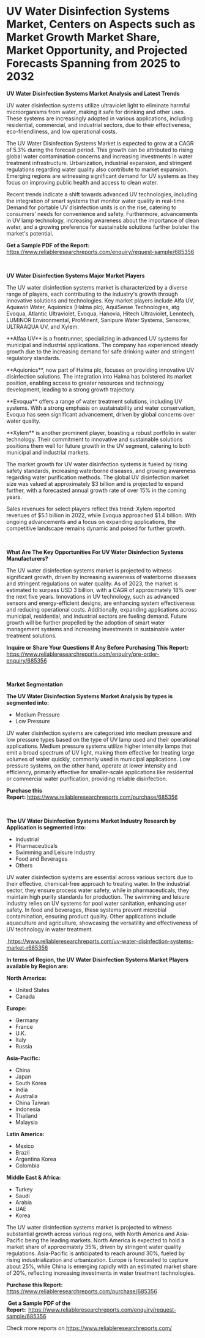 <p><h1>UV Water Disinfection Systems Market, Centers on Aspects such as Market Growth Market Share, Market Opportunity, and Projected Forecasts Spanning from 2025 to 2032</h1></p><p><strong>UV Water Disinfection Systems Market Analysis and Latest Trends</strong></p>
<p><p>UV water disinfection systems utilize ultraviolet light to eliminate harmful microorganisms from water, making it safe for drinking and other uses. These systems are increasingly adopted in various applications, including residential, commercial, and industrial sectors, due to their effectiveness, eco-friendliness, and low operational costs.</p><p>The UV Water Disinfection Systems Market is expected to grow at a CAGR of 5.3% during the forecast period. This growth can be attributed to rising global water contamination concerns and increasing investments in water treatment infrastructure. Urbanization, industrial expansion, and stringent regulations regarding water quality also contribute to market expansion. Emerging regions are witnessing significant demand for UV systems as they focus on improving public health and access to clean water.</p><p>Recent trends indicate a shift towards advanced UV technologies, including the integration of smart systems that monitor water quality in real-time. Demand for portable UV disinfection units is on the rise, catering to consumers’ needs for convenience and safety. Furthermore, advancements in UV lamp technology, increasing awareness about the importance of clean water, and a growing preference for sustainable solutions further bolster the market's potential.</p></p>
<p><strong>Get a Sample PDF of the Report:&nbsp;</strong> <a href="https://www.reliableresearchreports.com/enquiry/request-sample/685356?utm_campaign=3364&utm_medium=2&utm_source=Github&utm_content=ia&utm_term=27032025&utm_id=uv-water-disinfection-systems">https://www.reliableresearchreports.com/enquiry/request-sample/685356</a></p>
<p>&nbsp;</p>
<p><strong>UV Water Disinfection Systems Major Market Players</strong></p>
<p><p>The UV water disinfection systems market is characterized by a diverse range of players, each contributing to the industry's growth through innovative solutions and technologies. Key market players include Alfa UV, Aquawin Water, Aquionics (Halma plc), AquiSense Technologies, atg Evoqua, Atlantic Ultraviolet, Evoqua, Hanovia, Hitech Ultraviolet, Lenntech, LUMINOR Environmental, ProMinent, Sanipure Water Systems, Sensorex, ULTRAAQUA UV, and Xylem.</p><p>**Alfaa UV** is a frontrunner, specializing in advanced UV systems for municipal and industrial applications. The company has experienced steady growth due to the increasing demand for safe drinking water and stringent regulatory standards.</p><p>**Aquionics**, now part of Halma plc, focuses on providing innovative UV disinfection solutions. The integration into Halma has bolstered its market position, enabling access to greater resources and technology development, leading to a strong growth trajectory.</p><p>**Evoqua** offers a range of water treatment solutions, including UV systems. With a strong emphasis on sustainability and water conservation, Evoqua has seen significant advancement, driven by global concerns over water quality.</p><p>**Xylem** is another prominent player, boasting a robust portfolio in water technology. Their commitment to innovative and sustainable solutions positions them well for future growth in the UV segment, catering to both municipal and industrial markets.</p><p>The market growth for UV water disinfection systems is fueled by rising safety standards, increasing waterborne diseases, and growing awareness regarding water purification methods. The global UV disinfection market size was valued at approximately $3 billion and is projected to expand further, with a forecasted annual growth rate of over 15% in the coming years.</p><p>Sales revenues for select players reflect this trend: Xylem reported revenues of $5.1 billion in 2022, while Evoqua approached $1.4 billion. With ongoing advancements and a focus on expanding applications, the competitive landscape remains dynamic and poised for further growth.</p></p>
<p>&nbsp;</p>
<p><strong>What Are The Key Opportunities For UV Water Disinfection Systems Manufacturers?</strong></p>
<p><p>The UV water disinfection systems market is projected to witness significant growth, driven by increasing awareness of waterborne diseases and stringent regulations on water quality. As of 2023, the market is estimated to surpass USD 3 billion, with a CAGR of approximately 18% over the next five years. Innovations in UV technology, such as advanced sensors and energy-efficient designs, are enhancing system effectiveness and reducing operational costs. Additionally, expanding applications across municipal, residential, and industrial sectors are fueling demand. Future growth will be further propelled by the adoption of smart water management systems and increasing investments in sustainable water treatment solutions.</p></p>
<p><strong>Inquire or Share Your Questions If Any Before Purchasing This Report:</strong> <a href="https://www.reliableresearchreports.com/enquiry/pre-order-enquiry/685356?utm_campaign=3364&utm_medium=2&utm_source=Github&utm_content=ia&utm_term=27032025&utm_id=uv-water-disinfection-systems">https://www.reliableresearchreports.com/enquiry/pre-order-enquiry/685356</a></p>
<p>&nbsp;</p>
<p><strong>Market Segmentation</strong></p>
<p><strong>The UV Water Disinfection Systems Market Analysis by types is segmented into:</strong></p>
<p><ul><li>Medium Pressure</li><li>Low Pressure</li></ul></p>
<p><p>UV water disinfection systems are categorized into medium pressure and low pressure types based on the type of UV lamp used and their operational applications. Medium pressure systems utilize higher intensity lamps that emit a broad spectrum of UV light, making them effective for treating large volumes of water quickly, commonly used in municipal applications. Low pressure systems, on the other hand, operate at lower intensity and efficiency, primarily effective for smaller-scale applications like residential or commercial water purification, providing reliable disinfection.</p></p>
<p><strong>Purchase this Report:&nbsp;</strong><a href="https://www.reliableresearchreports.com/purchase/685356?utm_campaign=3364&utm_medium=2&utm_source=Github&utm_content=ia&utm_term=27032025&utm_id=uv-water-disinfection-systems">https://www.reliableresearchreports.com/purchase/685356</a></p>
<p>&nbsp;</p>
<p><strong>The UV Water Disinfection Systems Market Industry Research by Application is segmented into:</strong></p>
<p><ul><li>Industrial</li><li>Pharmaceuticals</li><li>Swimming and Leisure Industry</li><li>Food and Beverages</li><li>Others</li></ul></p>
<p><p>UV water disinfection systems are essential across various sectors due to their effective, chemical-free approach to treating water. In the industrial sector, they ensure process water safety, while in pharmaceuticals, they maintain high purity standards for production. The swimming and leisure industry relies on UV systems for pool water sanitation, enhancing user safety. In food and beverages, these systems prevent microbial contamination, ensuring product quality. Other applications include aquaculture and agriculture, showcasing the versatility and effectiveness of UV technology in water treatment.</p></p>
<p><a href="https://www.reliableresearchreports.com/uv-water-disinfection-systems-market-r685356?utm_campaign=3364&utm_medium=2&utm_source=Github&utm_content=ia&utm_term=27032025&utm_id=uv-water-disinfection-systems">&nbsp;https://www.reliableresearchreports.com/uv-water-disinfection-systems-market-r685356</a></p>
<p><strong>In terms of Region, the UV Water Disinfection Systems Market Players available by Region are:</strong></p>
<p>
    <p> <strong> North America: </strong>
        <ul>
            <li>United States</li>
            <li>Canada</li>
        </ul>
        </p> 
    <p> <strong> Europe: </strong>
        <ul>
            <li>Germany</li>
            <li>France</li>
            <li>U.K.</li>
            <li>Italy</li>
            <li>Russia</li>
        </ul>
        </p> 
    <p> <strong> Asia-Pacific: </strong>
        <ul>
            <li>China</li>
            <li>Japan</li>
            <li>South Korea</li>
            <li>India</li>
            <li>Australia</li>
            <li>China Taiwan</li>
            <li>Indonesia</li>
            <li>Thailand</li>
            <li>Malaysia</li>
        </ul>
        </p> 
    <p> <strong> Latin America: </strong>
        <ul>
            <li>Mexico</li>
            <li>Brazil</li>
            <li>Argentina Korea</li>
            <li>Colombia</li>
        </ul>
        </p> 
    <p> <strong> Middle East & Africa: </strong>
        <ul>
            <li>Turkey</li>
            <li>Saudi</li>
            <li>Arabia</li>
            <li>UAE</li>
            <li>Korea</li>
        </ul>
    </p>
    </p>
<p><p>The UV water disinfection systems market is projected to witness substantial growth across various regions, with North America and Asia-Pacific being the leading markets. North America is expected to hold a market share of approximately 35%, driven by stringent water quality regulations. Asia-Pacific is anticipated to reach around 30%, fueled by rising industrialization and urbanization. Europe is forecasted to capture about 25%, while China is emerging rapidly with an estimated market share of 20%, reflecting increasing investments in water treatment technologies.</p></p>
<p><strong>Purchase this Report: </strong><a href="https://www.reliableresearchreports.com/purchase/685356?utm_campaign=3364&utm_medium=2&utm_source=Github&utm_content=ia&utm_term=27032025&utm_id=uv-water-disinfection-systems">https://www.reliableresearchreports.com/purchase/685356</a></p>
<p>&nbsp;<strong>Get a Sample PDF of the Report:&nbsp;&nbsp;</strong><a href="https://www.reliableresearchreports.com/enquiry/request-sample/685356?utm_campaign=3364&utm_medium=2&utm_source=Github&utm_content=ia&utm_term=27032025&utm_id=uv-water-disinfection-systems">https://www.reliableresearchreports.com/enquiry/request-sample/685356</a></p>
<p><strong></strong></p>
<p>Check more reports on <a href="https://www.reliableresearchreports.com/?utm_campaign=3364&utm_medium=2&utm_source=Github&utm_content=ia&utm_term=27032025&utm_id=uv-water-disinfection-systems">https://www.reliableresearchreports.com/</a></p>